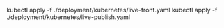 kubectl apply -f ./deployment/kubernetes/live-front.yaml
kubectl apply -f ./deployment/kubernetes/live-publish.yaml

